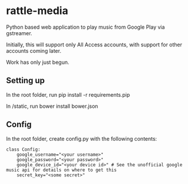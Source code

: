 # rattle-media
Python based web application to play music from Google Play via gstreamer.

Initially, this will support only All Access accounts, with support for other accounts coming later.

Work has only just begun.


Setting up
-------------------------------
In the root folder, run pip install -r requirements.pip

In /static, run bower install bower.json


Config
-------------------------------
In the root folder, create config.py with the following contents:

    class Config:
        google_username="<your username>"
        google_password="<your password>"
        google_device_id="<your device id>" # See the unofficial google music api for details on where to get this
        secret_key="<some secret>"
